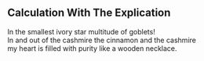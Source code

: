 Calculation With The Explication
--------------------------------
In the smallest ivory star multitude of goblets!  
In and out of the cashmire the cinnamon and the cashmire  
my heart is filled with purity like a wooden necklace.  
